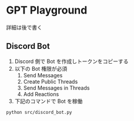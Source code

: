 # GPT Playground

詳細は後で書く

## Discord Bot

1. Discord 側で Bot を作成しトークンをコピーする
2. 以下の Bot 権限が必須
   1. Send Messages
   2. Create Public Threads
   3. Send Messages in Threads
   4. Add Reactions
3. 下記のコマンドで Bot を稼働

```sh
python src/discord_bot.py
```

